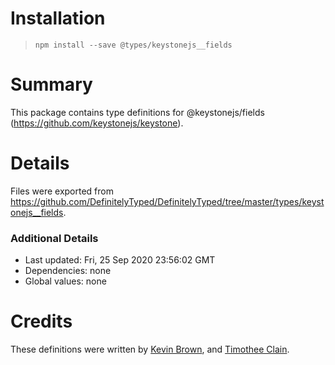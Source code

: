 # Installation
> `npm install --save @types/keystonejs__fields`

# Summary
This package contains type definitions for @keystonejs/fields (https://github.com/keystonejs/keystone).

# Details
Files were exported from https://github.com/DefinitelyTyped/DefinitelyTyped/tree/master/types/keystonejs__fields.

### Additional Details
 * Last updated: Fri, 25 Sep 2020 23:56:02 GMT
 * Dependencies: none
 * Global values: none

# Credits
These definitions were written by [Kevin Brown](https://github.com/thekevinbrown), and [Timothee Clain](https://github.com/tclain).
